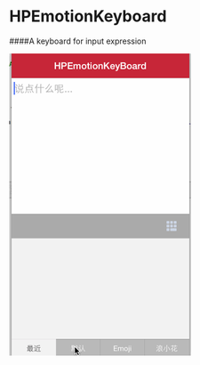# HPEmotionKeyboard
####A keyboard for input expression


![Aaron Swartz](https://github.com/AHappyFish/imageCache/raw/master/HPEmotionKeyboard.gif)